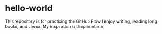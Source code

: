 # hello-world
This repository is for practicing the GitHub Flow
I enjoy writing, reading long books, and chess. My inspiration is theprimetime

